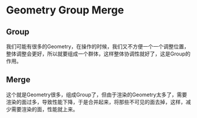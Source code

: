 # Geometry Group Merge

## Group

我们可能有很多的Geometry，在操作的时候，我们又不方便一个一个调整位置，整体调整会更好，所以就要组成一个群体，这样整体协调性就好了，这是Group的作用。

## Merge

这个就是Geometry很多，组成Group了，但由于渲染的Geometry太多了，需要渲染的面过多，导致性能下降，于是合并起来，将那些不可见的面去掉，这样，减少需要渲染的面，性能就上来。
